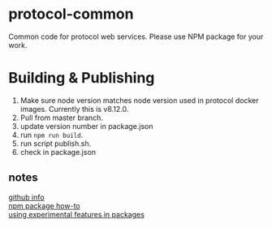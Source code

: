 # protocol-common
Common code for protocol web services.  Please use NPM package for your work.

# Building & Publishing
1. Make sure node version matches node version used in protocol docker images.  Currently this is v8.12.0.
2. Pull from master branch.
3. update version number in package.json 
4. run `npm run build`.
5. run script publish.sh.
6. check in package.json

## notes
[github info](https://help.github.com/en/packages/using-github-packages-with-your-projects-ecosystem/configuring-npm-for-use-with-github-packages)  
[npm package how-to](https://itnext.io/step-by-step-building-and-publishing-an-npm-typescript-package-44fe7164964c)  
[using experimental features in packages](https://medium.com/@nodejs/announcing-a-new-experimental-modules-1be8d2d6c2ff)

